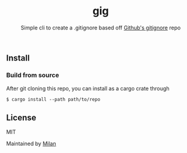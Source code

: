 <div align="center">
	<h1>gig</h1>
	<p>
		Simple cli to create a .gitignore based off <a href="https://github.com/github/gitignore">Github's gitignore</a> repo
	</p>
	<br>
</div>

## Install

### Build from source

After git cloning this repo, you can install as a cargo crate through

```shell
$ cargo install --path path/to/repo
```
## License

MIT

Maintained by [Milan](https://mdaverde.com)
